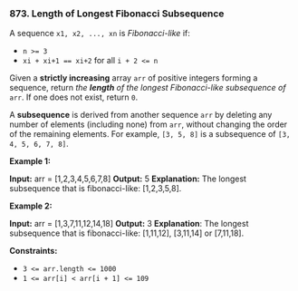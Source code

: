 ### 873\. Length of Longest Fibonacci Subsequence

A sequence `x1, x2, ..., xn` is _Fibonacci-like_ if:

*   `n >= 3`
*   `xi + xi+1 == xi+2` for all `i + 2 <= n`

Given a **strictly increasing** array `arr` of positive integers forming a sequence, return _the **length** of the longest Fibonacci-like subsequence of_ `arr`. If one does not exist, return `0`.

A **subsequence** is derived from another sequence `arr` by deleting any number of elements (including none) from `arr`, without changing the order of the remaining elements. For example, `[3, 5, 8]` is a subsequence of `[3, 4, 5, 6, 7, 8]`.

**Example 1:**

**Input:** arr = \[1,2,3,4,5,6,7,8\]
**Output:** 5
**Explanation:** The longest subsequence that is fibonacci-like: \[1,2,3,5,8\].

**Example 2:**

**Input:** arr = \[1,3,7,11,12,14,18\]
**Output:** 3
**Explanation**: The longest subsequence that is fibonacci-like: \[1,11,12\], \[3,11,14\] or \[7,11,18\].

**Constraints:**

*   `3 <= arr.length <= 1000`
*   `1 <= arr[i] < arr[i + 1] <= 109`
